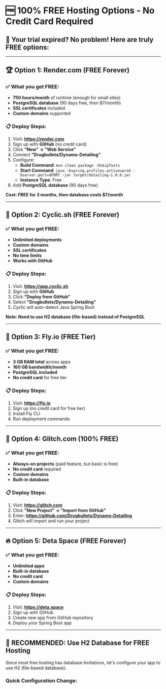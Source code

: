 # 🆓 100% FREE Hosting Options - No Credit Card Required

## 🎯 Your trial expired? No problem! Here are truly FREE options:

---

## 🏆 Option 1: Render.com (FREE Forever)

### ✅ What you get FREE:
- **750 hours/month** of runtime (enough for small sites)
- **PostgreSQL database** (90 days free, then $7/month)
- **SSL certificates** included
- **Custom domains** supported

### 📋 Deploy Steps:
1. Visit: **https://render.com**
2. Sign up with **GitHub** (no credit card)
3. Click **"New" → "Web Service"**
4. Connect **"Drugbullets/Dynamo-Detailing"**
5. Configure:
   - **Build Command**: `mvn clean package -DskipTests`
   - **Start Command**: `java -Dspring.profiles.active=prod -Dserver.port=$PORT -jar target/detailing-1.0.0.jar`
   - **Instance Type**: Free
6. Add **PostgreSQL database** (90 days free)

**Cost: FREE for 3 months, then database costs $7/month**

---

## 🥈 Option 2: Cyclic.sh (FREE Forever)

### ✅ What you get FREE:
- **Unlimited deployments**
- **Custom domains**
- **SSL certificates**
- **No time limits**
- **Works with GitHub**

### 📋 Deploy Steps:
1. Visit: **https://app.cyclic.sh**
2. Sign up with **GitHub**
3. Click **"Deploy from GitHub"**
4. Select **"Drugbullets/Dynamo-Detailing"**
5. Cyclic will auto-detect Java Spring Boot

**Note: Need to use H2 database (file-based) instead of PostgreSQL**

---

## 🥉 Option 3: Fly.io (FREE Tier)

### ✅ What you get FREE:
- **3 GB RAM total** across apps
- **160 GB bandwidth/month**
- **PostgreSQL included**
- **No credit card** for free tier

### 📋 Deploy Steps:
1. Visit: **https://fly.io**
2. Sign up (no credit card for free tier)
3. Install Fly CLI
4. Run deployment commands

---

## 🌟 Option 4: Glitch.com (100% FREE)

### ✅ What you get FREE:
- **Always-on projects** (paid feature, but basic is free)
- **No credit card** required
- **Custom domains**
- **Built-in database**

### 📋 Deploy Steps:
1. Visit: **https://glitch.com**
2. Click **"New Project" → "Import from GitHub"**
3. Enter: **https://github.com/Drugbullets/Dynamo-Detailing**
4. Glitch will import and run your project

---

## 🔥 Option 5: Deta Space (FREE Forever)

### ✅ What you get FREE:
- **Unlimited apps**
- **Built-in database**
- **No credit card**
- **Custom domains**

### 📋 Deploy Steps:
1. Visit: **https://deta.space**
2. Sign up with GitHub
3. Create new app from GitHub repository
4. Deploy your Spring Boot app

---

## 🚀 RECOMMENDED: Use H2 Database for FREE Hosting

Since most free hosting has database limitations, let's configure your app to use H2 (file-based database):

### Quick Configuration Change:
